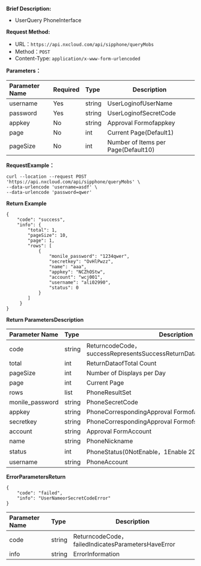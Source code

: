 
    
**Brief Description:** 

- UserQuery PhoneInterface
  
**Request Method:**
- URL：`https://api.nxcloud.com/api/sipphone/queryMobs`
- Method：`POST`
- Content-Type: `application/x-www-form-urlencoded`

**Parameters：** 

|Parameter Name|Required|Type|Description|
|:----    |:---|:----- |-----   |
|username |Yes  |string |UserLoginofUserName   |
|password |Yes  |string | UserLoginofSecretCode    |
|appkey     |No  |string | Approval Formofappkey    |
|page     |No  |int | Current Page(Default1)    |
|pageSize     |No  |int | Number of Items per Page(Default10)    |

**RequestExample：**
```shell
curl --location --request POST 'https://api.nxcloud.com/api/sipphone/queryMobs' \
--data-urlencode 'username=asdf' \
--data-urlencode 'password=qwer'
```

 **Return Example**

``` 
{
    "code": "success",
    "info": {
        "total": 1,
        "pageSize": 10,
        "page": 1,
        "rows": [
            {
                "monile_password": "1234qwer",
                "secretkey": "OvHlPwzz",
                "name": "aaa",
                "appkey": "NCZhOStw",
                "account": "wcj001",
                "username": "ali02990",
                "status": 0
            }
		]
	 }
}
```

 **Return ParametersDescription** 

|Parameter Name|Type|Description|
|:-----  |:-----|-----|
|code |string   | ReturncodeCode，successRepresentsSuccessReturnDataParametersWithoutError |
|total |int   | ReturnDataofTotal Count |
|pageSize |int   | Number of Displays per Day |
|page |int   | Current Page |
|rows |list   | PhoneResultSet |
|monile_password |string   | PhoneSecretCode |
|appkey |string   | PhoneCorrespondingApproval Formofappkey |
|secretkey |string   | PhoneCorrespondingApproval Formofsecretkey |
|account |string   | Approval FormAccount |
|name |string   | PhoneNickname |
|status |int   | PhoneStatus(0NotEnable，1Enable 2Disable) |
|username |string   | PhoneAccount |

 **ErrorParametersReturn** 

``` 
{
    "code": "failed",
    "info": "UserNameorSecretCodeError"
}
```
|Parameter Name|Type|Description|
|:-----  |:-----|-----|
|code |string   | ReturncodeCode，failedIndicatesParametersHaveError |
|info |string   | ErrorInformation |
